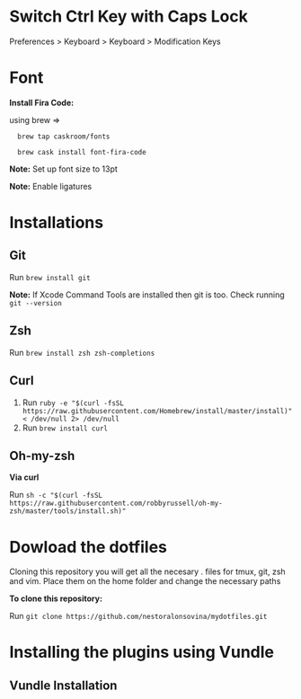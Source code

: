 # Switch Ctrl Key with Caps Lock
Preferences > Keyboard > Keyboard > Modification Keys

# Font
**Install Fira Code:**

using brew => 

      brew tap caskroom/fonts

      brew cask install font-fira-code

**Note:** Set up font size to 13pt

**Note:** Enable ligatures

# Installations

## Git
Run `brew install git`

**Note:** If Xcode Command Tools are installed then git is too. Check running `git --version`
## Zsh
Run `brew install zsh zsh-completions`
## Curl
1. Run `ruby -e "$(curl -fsSL https://raw.githubusercontent.com/Homebrew/install/master/install)" < /dev/null 2> /dev/null`
2. Run `brew install curl`
## Oh-my-zsh
**Via curl**

Run `sh -c "$(curl -fsSL https://raw.githubusercontent.com/robbyrussell/oh-my-zsh/master/tools/install.sh)"`

# Dowload the dotfiles
Cloning this repository you will get all the necesary . files for tmux, git, zsh and vim. Place them on the home folder and change the necessary paths

**To clone this repository:**

Run `git clone https://github.com/nestoralonsovina/mydotfiles.git`

# Installing the plugins using Vundle

## Vundle Installation




